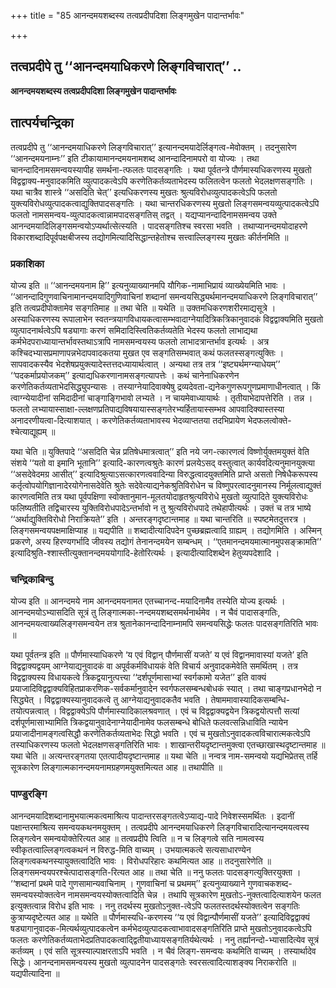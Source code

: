 +++
title = "85 आनन्दमयशब्दस्य तत्वप्रदीपदिशा लिङ्गमुखेन पादान्तर्भावः"

+++


## तत्वप्रदीपे तु ‘‘आनन्दमयाधिकरणे लिङ्गविचारात्’’ ..

**आनन्दमयशब्दस्य तत्वप्रदीपदिशा लिङ्गमुखेन पादान्तर्भावः**

## **तात्पर्यचन्द्रिका**

तत्वप्रदीपे तु ‘‘आनन्दमयाधिकरणे लिङ्गविचारात्’’ इत्यानन्दमयादेर्लिङ्गत्व-मेवोक्तम् । तदनुसारेण ‘‘आनन्दमयनाम्नः’’ इति टीकायामानन्दमयनामशब्द आनन्दादिनामपरो वा योज्यः । तथा चानन्दादिनामसमन्वयस्यापीह समर्थना-त्फलतः पादसङ्गतिः । यथा पूर्वतन्त्रे पौर्णमास्यधिकरणस्य मुखतो विद्वद्वाक्य-मनुवादकमिति व्युत्पादकत्वेऽपि करणेतिकर्तव्यताभेदस्य फलितत्वेन फलतो भेदलक्षणसङ्गतिः । यथा चात्रैव शास्त्रे ‘‘असदिति चेत्’’ इत्यधिकरणस्य मुखतः श्रुत्यविरोधव्युत्पादकत्वेऽपि फलतो युक्त्यविरोधव्युत्पादकत्वाद्युक्तिपादसङ्गतिः । यथा चान्तरधिकरणस्य मुखतो लिङ्गसमन्वयव्युत्पादकत्वेऽपि फलतो नामसमन्वय-व्युत्पादकत्वान्नामपादसङ्गतिस् तद्वत् । यद्यप्यानन्दादिनामसमन्वय उक्ते आनन्दमयादिलिङ्गसमन्वयोऽप्यर्थात्सेत्स्यति । पादसङ्गतिश्च स्वरसा भवति । तथाप्यानन्दमयोदाहरणे विकारशब्दादिपूर्वपक्षबीजस्य तद्योगमित्यादिसिद्धान्तहेतोश्च सत्त्वाल्लिङ्गस्य मुखतः कीर्तनमिति ॥

### **प्रकाशिका**

योज्य इति ॥ ‘‘आनन्दमयनाम हि’’ इत्यनुव्याख्यानमपि यौगिक-नामाभिप्रायं व्याख्येयमिति भावः । ‘‘आनन्दादिगुणवाचिनामानन्दमयादिगुणिवाचिनां शब्दानां समन्वयसिद्ध्यर्थमानन्दमयाधिकरणे लिङ्गविचारात्’’ इति तत्वप्रदीपोक्तामेव सङ्गतिमाह ॥ तथा चेति ॥ यथेति ॥ उक्तमधिकरणशरीरमाद्यसूत्रे । अस्याधिकरणस्य रूपालाभेन स्वतन्त्रयागविधायकत्वासम्भवादाग्नेयादित्रिकत्रिकानुवादकं विद्वद्वाक्यमिति मुखतो व्युत्पादनार्थत्वेऽपि षड्यागाः करणं समिदादिस्त्वितिकर्तव्यतेति भेदस्य फलतो लाभाद्यथा कर्मभेदपराध्यायान्तर्भावस्तथाऽत्रापि नामसमन्वयस्य फलतो लाभादत्रान्तर्भाव इत्यर्थः । अत्र कश्चिदभ्यासप्रमाणापन्नभेदापवादकतया मुखत एव सङ्गतिसम्भवात् कथं फलतस्सङ्गत्युक्तिः । सापवादकस्यैव भेदशेषप्रयुक्त्यादेस्तत्तदध्यायार्थत्वात् । अन्यथा तत्र तत्र ‘‘इष्ट्यर्थमग्न्याधेयम्’’ ‘‘पदकर्माप्रयोजकम्’’ इत्याद्यधिकरणानामसङ्गत्यापत्तेः । कथं चानेनाधिकरणेन करणेतिकर्तव्यताभेदसिद्ध्युपन्यासः । तस्याग्नेयादिवाक्येषु द्रव्यदेवता-द्यनेकगुणरूपगुणप्रमाणाधीनत्वात् । किं त्वाग्न्येयादीनां समिदादीनां चाङ्गाङ्गिभावो लभ्यते । न चायमेवाध्यायार्थः । तृतीयाभेदापत्तेरिति । तन्न । फलतो लभ्यायास्साक्षा-ल्लक्षणप्रतिपाद्यविषयायास्सङ्गतेरभ्यर्हितायास्सम्भव आपवादिक्यास्तस्या अनादरणीयत्वा-दित्याशयात् । करणेतिकर्तव्यताभावस्य भेदव्याप्ततया तदभिप्रायेण भेदफलत्वोक्ते-श्चेत्याद्यूह्यम् ॥

यथा चेति ॥ युक्तिपादे ‘‘असदिति चेन्न प्रतिषेधमात्रत्वात्’’ इति नये जग-त्कारणत्वं विष्णोर्युक्तमयुक्तं वेति संशये ‘‘यतो वा इमानि भूतानि’’ इत्यादि-कारणत्वश्रुतेः कारणं प्रलयेऽसद् वस्तुत्वात् कार्यवदित्यनुमानयुक्त्या ‘‘असदेवेदमग्र आसीत्’’ इत्यादिश्रुत्याऽसत्कारणत्ववादिन्या विरुद्धत्वादयुक्तमिति प्राप्ते असतो निषेधैकरूपस्य कर्तृत्वोपयोगिज्ञानादेरयोगेनासदेवेति श्रुतेः सदेवेत्याद्यनेकश्रुतिविरोधेन च विष्णुपरत्वादनुमानस्य निर्मूलत्वाद्युक्तं कारणत्वमिति तत्र यथा पूर्वपक्षिणा स्वोक्तानुमान-मूलतयोदाहृतश्रुत्यविरोधे मुखतो व्युत्पादिते युक्त्यविरोधः फलिष्यतीति तद्विचारस्य युक्तिविरोधपादेऽन्तर्भावो न तु श्रुत्यविरोधपादे तथेहापीत्यर्थः । उक्तं च तत्र भाष्ये ‘‘अर्थाद्युक्तिविरोधो निराक्रियते’’ इति । अन्तरङ्गदृष्टान्तमाह ॥ यथा चान्तरिति ॥ स्पष्टमेतदुत्तरत्र । लिङ्गसमन्वयपक्षमाक्षिप्याह ॥ यद्यपीति ॥ शब्दादीत्यादिपदेन पुच्छब्रह्मत्वादि ग्राह्यम् । तद्योगमिति । अस्मिन् प्रकरणे, अस्य हिरण्यगर्भादि जीवस्य तद्योगं तेनानन्दमयेन सम्बन्धम् । ‘‘एतमानन्दमयमात्मानमुपसङ्क्रामति’’ इत्यादिश्रुति-श्शास्तीत्युक्तानन्दमययोगादि-हेतोरित्यर्थः । इत्यादीत्यादिशब्देन हेतुव्यपदेशादि ।

### **चन्द्रिकाबिन्दु**

योज्य इति ॥ आनन्दमये नाम आनन्दमयनामत एतच्चानन्द-मयादिनामैव तस्येति योज्य इत्यर्थः । आनन्दमयोऽभ्यासदिति सूत्रं तु लिङ्गात्मका-नन्दमयशब्दसमर्थनार्थमेव । न चैवं पादासङ्गतिः, आनन्दमयत्वाख्यलिङ्गसमन्वयेन तत्र श्रुतानेकानन्दादिनाम्नामपि समन्वयसिद्धेः फलतः पादसङ्गतिरिति भावः ॥

यथा पूर्वतन्त्र इति ॥ पौर्णमास्याधिकरणे ‘य एवं विद्वान् पौर्णमासीं यजते’ य एवं विद्वानमावास्यां यजते’ इति विद्वद्वाक्यद्वयम् आग्नेयाद्यनुवादकं वा अपूर्वकर्मविधायकं वेति विचार्य अनुवादकमेवेति समर्थितम् । तत्र विद्वद्वाक्यस्य विधायकत्वे त्रिकद्वयानुत्पत्त्या ‘‘दर्शपूर्णमासाभ्यां स्वर्गकामो यजेत’’ इति वाक्यं प्रयाजादिविद्वद्वाक्यविहितप्राकरणिक-सर्वकर्मानुवादेन स्वर्गफलसम्बन्धबोधकं स्यात् । तथा चाङ्गप्रधानभेदो न सिद्ध्येत् । विद्वद्वाक्यस्यानुवादकत्वे तु आग्नेयाद्यनुवादकतैव भवति । तेषाममावास्यादिकसम्बन्धि-तयोत्पन्नत्वात् । विद्वद्वाक्येऽपि पौर्णमास्यादिकालश्रवणात् । एवं च विद्वद्वाक्यद्वयेन त्रिकद्वयोत्पत्तौ सत्यां दर्शपूर्णमासाभ्यामिति त्रिकद्वयानुवादेनाग्नेयादीनामेव फलसम्बन्धे बोधिते फलवत्सन्निधाविति न्यायेन प्रयाजादीनामङ्गत्वसिद्धौ करणेतिकर्तव्यताभेदः सिद्धो भवति । एवं च मुखतोऽनुवादकत्वविचारात्मकत्वेऽपि तस्याधिकरणस्य फलतो भेदलक्षणसङ्गतिरिति भावः । शाखान्तरीयदृष्टान्तमुक्त्वा एतच्छाखास्थदृष्टान्तमाह ॥ यथा चेति ॥ अत्यन्तरङ्गतया एतत्पादीयदृष्टान्तमाह ॥ यथा चेति ॥ नन्वत्र नाम-समन्वयो यद्यभिप्रेतस् तर्हि सूत्रकारेण लिङ्गात्मकानन्दमयनामग्रहणमयुक्तमित्यत आह ॥ तथापीति ॥

### **पाण्डुरङ्गि**

आनन्दमयादिशब्दानामुभयात्मकत्वमाश्रित्य पादान्तरसङ्गतत्वेऽप्याद्य-पादे निवेशस्समर्थितः । इदानीं पक्षान्तरमाश्रित्य समन्वयकथनमयुक्तम् । तत्वप्रदीपे आनन्दमयाधिकरणे लिङ्गविचारादित्यानन्दमयत्वस्य लिङ्गत्वेन समन्वयोक्तेरित्यत आह ॥ तत्वप्रदीपे त्विति ॥ न च लिङ्गत्वे सति नामत्वस्य स्वीकृतत्वाल्लिङ्गत्वकथनं न विरुद्ध-मिति वाच्यम् । उभयात्मकत्वे सत्यसाधारण्येन लिङ्गत्वकथनस्यायुक्तत्वादिति भावः । विरोधपरिहारः कथमित्यत आह ॥ तदनुसारेणेति ॥ लिङ्गसमन्वयपरश्चेत्पादासङ्गति-रित्यत आह ॥ तथा चेति ॥ ननु फलतः पादसङ्गत्युक्तिरयुक्ता । ‘‘शब्दानां प्रथमे पादे गुणसामान्यवाचिनाम् । गुणवाचिनां च प्रथमम्’’ इत्यनुव्याख्याने गुणवाचकशब्द-समन्वयस्योक्तत्वेन नामसमन्वयस्योक्तत्वादिति चेन्न । तथापि सूत्रकारेण मुखतोऽ-नुक्तत्वादित्याशयेन फलत इत्युक्तत्वान्न विरोध इति भावः । ननु तदर्थस्य मुखतोऽनुक्त-त्वेऽपि फलतस्तदर्थस्योक्तत्वेन सङ्गतिः कुत्राप्यदृष्टेत्यत आह ॥ यथेति ॥ पौर्णमास्यधि-करणस्य ‘‘य एवं विद्वान्पौर्णमासीं यजते’’ इत्यादिविद्वद्वाक्यं षड्यागानुवादक-मित्यर्थव्युत्पादकत्वेन कर्मभेदव्युत्पादकत्वाभावादसङ्गतिरिति प्राप्ते मुखतोऽनुवादकत्वेऽपि फलतः करणेतिकर्तव्यताभेदप्रतिपादकत्वाद्द्वितीयाध्यायसङ्गतिर्यथेत्यर्थः । ननु तर्ह्यानन्दो-भ्यासादित्येव सूत्रं कर्तव्यम् । एवं सति सूत्रस्याल्पाक्षरताऽपि भवति । न चैवं लिङ्ग-समन्वयः कथमिति वाच्यम् । तस्यार्थादेव सिद्धेः। आनन्दनामसमन्वयस्य मुखतो व्युत्पादनेन पादसङ्गतेः स्वरसत्वादित्याशङ्क्य निराकरोति ॥ यद्यपीत्यादिना ॥

